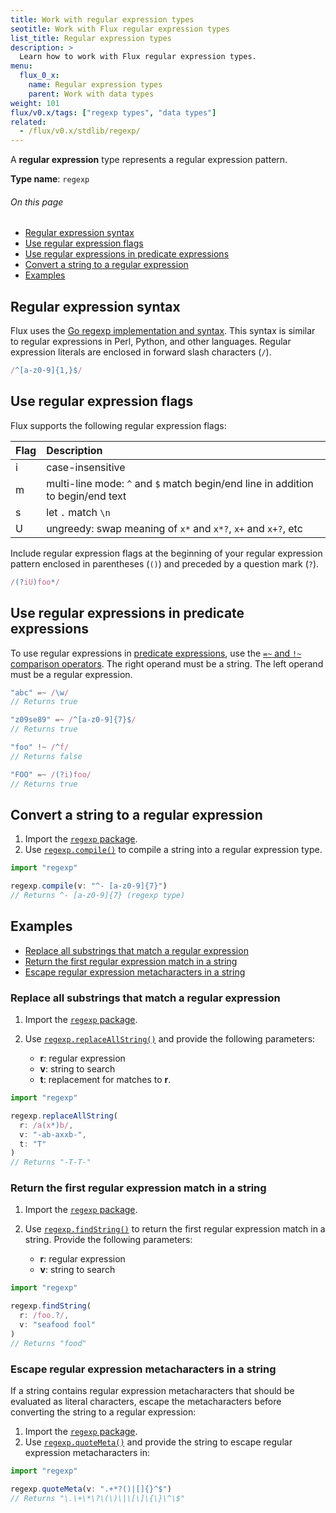 ```yaml
---
title: Work with regular expression types
seotitle: Work with Flux regular expression types
list_title: Regular expression types
description: >
  Learn how to work with Flux regular expression types.
menu:
  flux_0_x:
    name: Regular expression types
    parent: Work with data types
weight: 101
flux/v0.x/tags: ["regexp types", "data types"]
related:
  - /flux/v0.x/stdlib/regexp/
---
```


A **regular expression** type represents a regular expression pattern.

**Type name**: `regexp`

###### On this page
- [Regular expression syntax](#regular-expression-syntax)
- [Use regular expression flags](#use-regular-expression-flags)
- [Use regular expressions in predicate expressions](#use-regular-expressions-in-predicate-expressions)
- [Convert a string to a regular expression](#convert-a-string-to-a-regular-expression)
- [Examples](#examples)

## Regular expression syntax
Flux uses the [Go regexp implementation and syntax](https://pkg.go.dev/regexp).
This syntax is similar to regular expressions in Perl, Python, and other languages.
Regular expression literals are enclosed in forward slash characters (`/`).

```js
/^[a-z0-9]{1,}$/
```

## Use regular expression flags
Flux supports the following regular expression flags:

| Flag | Description                                                                     |
| :--- | :------------------------------------------------------------------------------ |
| i    | case-insensitive                                                                |
| m    | multi-line mode: `^` and `$` match begin/end line in addition to begin/end text |
| s    | let `.` match `\n`                                                              |
| U    | ungreedy: swap meaning of `x*` and `x*?`, `x+` and `x+?`, etc                   |

Include regular expression flags at the beginning of your regular expression pattern
enclosed in parentheses (`()`) and preceded by a question mark (`?`).

```js
/(?iU)foo*/
```

## Use regular expressions in predicate expressions
To use regular expressions in [predicate expressions](/flux/v0.x/get-started/syntax-basics/#predicate-expressions),
use the [`=~` and `!~` comparison operators](/flux/v0.x/spec/operators/#comparison-operators).
The right operand must be a string.
The left operand must be a regular expression.

```js
"abc" =~ /\w/
// Returns true

"z09se89" =~ /^[a-z0-9]{7}$/
// Returns true

"foo" !~ /^f/
// Returns false

"FOO" =~ /(?i)foo/
// Returns true
```

## Convert a string to a regular expression
1. Import the [`regexp` package](/flux/v0.x/stdlib/regexp/).
2. Use [`regexp.compile()`](/flux/v0.x/stdlib/regexp/compile) to compile a
    string into a regular expression type.

```js
import "regexp"

regexp.compile(v: "^- [a-z0-9]{7}")
// Returns ^- [a-z0-9]{7} (regexp type)
```

## Examples

- [Replace all substrings that match a regular expression](#replace-all-substrings-that-match-a-regular-expression)
- [Return the first regular expression match in a string](#return-the-first-regular-expression-match-in-a-string)
- [Escape regular expression metacharacters in a string](#escape-regular-expression-metacharacters-in-a-string)

### Replace all substrings that match a regular expression
1. Import the [`regexp` package](/flux/v0.x/stdlib/regexp).
2. Use [`regexp.replaceAllString()`](/flux/v0.x/stdlib/regexp/replaceallstring/)
   and provide the following parameters:

    - **r**: regular expression
    - **v**: string to search
    - **t**: replacement for matches to **r**.

```js
import "regexp"

regexp.replaceAllString(
  r: /a(x*)b/,
  v: "-ab-axxb-",
  t: "T"
)
// Returns "-T-T-"
```

### Return the first regular expression match in a string
1. Import the [`regexp` package](/flux/v0.x/stdlib/regexp).
2. Use [`regexp.findString()`](/flux/v0.x/stdlib/regexp/findstring/) to return
   the first regular expression match in a string.
   Provide the following parameters:

    - **r**: regular expression
    - **v**: string to search  

```js
import "regexp"

regexp.findString(
  r: /foo.?/,
  v: "seafood fool"
)
// Returns "food"
```

### Escape regular expression metacharacters in a string
If a string contains regular expression metacharacters that should be evaluated
as literal characters, escape the metacharacters before converting the string
to a regular expression:

1. Import the [`regexp` package](/flux/v0.x/stdlib/regexp).
2. Use [`regexp.quoteMeta()`](/flux/v0.x/stdlib/regexp/quotemeta/)
   and provide the string to escape regular expression metacharacters in:

```js
import "regexp"

regexp.quoteMeta(v: ".+*?()|[]{}^$")
// Returns "\.\+\*\?\(\)\|\[\]\{\}\^\$"
```
